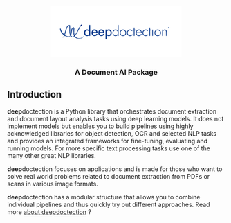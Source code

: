 
<p align="center">
  <img src="https://github.com/deepdoctection/deepdoctection/blob/master/docs/tutorials/_imgs/dd_logo.png" alt="Deep Doctection Logo" width="60%">
  <h3 align="center">
  A Document AI Package
  </h3>
</p>

## Introduction

**deep**doctection is a Python library that orchestrates document extraction and document layout analysis tasks using
deep learning models. It does not implement models but enables you to build pipelines using highly acknowledged
libraries for object detection, OCR and selected NLP tasks and provides an integrated frameworks for fine-tuning,
evaluating and running models. For more specific text processing tasks use one of the many other great NLP libraries.

**deep**doctection focuses on applications and is made for those who want to solve real world problems related to
document extraction from PDFs or scans in various image formats.


**deep**doctection has a modular structure that allows you to combine individual pipelines and thus quickly try out
different approaches. Read more [about deepdoctection](why.md) ?
